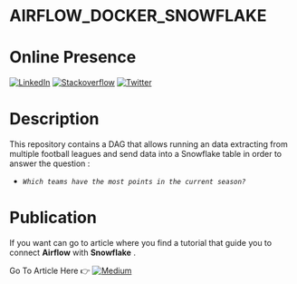 # AIRFLOW_DOCKER_SNOWFLAKE


# Online Presence

[![LinkedIn](https://img.shields.io/badge/-Go%20To%20LinkedIn-3b5998)](https://www.linkedin.com/in/alexanderbolano)
[![Stackoverflow](https://img.shields.io/badge/-Stackoverflow-ff7c55)](https://stackoverflow.com/story/alexbonella)
[![Twitter](https://img.shields.io/badge/-@Alex_bonella-1DA1F2)](https://twitter.com/Alex_bonella)

# Description

This repository contains a DAG that allows running an data extracting from multiple football leagues and send data into a Snowflake table in order to answer the question :

* *`Which teams have the most points in the current season?`*

# Publication 

If you want can go to article where you find a tutorial that guide you to connect **Airflow** with **Snowflake** .

Go To Article Here 👉 [![Medium](https://img.shields.io/badge/-Medium%20Article-070100)](https://datexland.medium.com/how-to-connect-snowflake-with-airflow-on-docker-in-order-to-build-a-data-extraction-pipeline-for-e65591f011d6)

